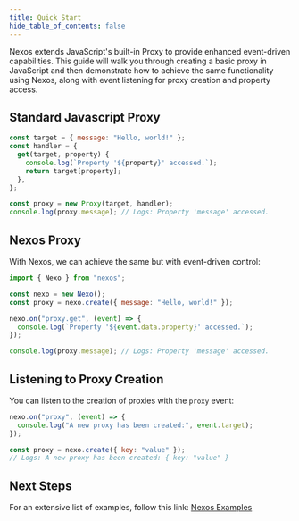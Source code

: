 ```yaml
---
title: Quick Start
hide_table_of_contents: false
---
```


Nexos extends JavaScript's built-in Proxy to provide enhanced event-driven capabilities. This guide will walk you through creating a basic proxy in JavaScript and then demonstrate how to achieve the same functionality using Nexos, along with event listening for proxy creation and property access.

## Standard Javascript Proxy

```javascript
const target = { message: "Hello, world!" };
const handler = {
  get(target, property) {
    console.log(`Property '${property}' accessed.`);
    return target[property];
  },
};

const proxy = new Proxy(target, handler);
console.log(proxy.message); // Logs: Property 'message' accessed.
```

## Nexos Proxy

With Nexos, we can achieve the same but with event-driven control:

```javascript
import { Nexo } from "nexos";

const nexo = new Nexo();
const proxy = nexo.create({ message: "Hello, world!" });

nexo.on("proxy.get", (event) => {
  console.log(`Property '${event.data.property}' accessed.`);
});

console.log(proxy.message); // Logs: Property 'message' accessed.
```

## Listening to Proxy Creation

You can listen to the creation of proxies with the `proxy` event:

```javascript
nexo.on("proxy", (event) => {
  console.log("A new proxy has been created:", event.target);
});

const proxy = nexo.create({ key: "value" });
// Logs: A new proxy has been created: { key: "value" }
```

## Next Steps

For an extensive list of examples, follow this link: [Nexos Examples](examples)
